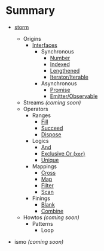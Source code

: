 # Summary

* [storm](storm/README.md)
  - Origins
    + [Interfaces](storm/origin/iface/README.md)
      * Synchronous
        - [Number](storm/origin/iface/sync/number.md)
        - [Indexed](storm/origin/iface/sync/indexed.md)
        - [Lengthened](storm/origin/iface/sync/lengthened.md)
        - [Iterator/Iterable](storm/origin/iface/sync/iter.md)
      * Asynchronous
        - [Promise](storm/origin/iface/async/promise.md)
        - [Emitter/Observable](storm/origin/iface/async/emitter.md)
  - Streams *(coming soon)*
  - Operators
    + Ranges
      * [Fill](storm/op/range/fill.md)
      * [Succeed](storm/op/range/succeed.md)
      * [Dispose](storm/op/range/dispose.md)
    + Logics
      * [And](storm/op/logic/and.md)
      * [Exclusive Or (`xor`)](storm/op/logic/xor.md)
      * [Unique](storm/op/logic/unique.md)
    + Mappings
      * [Cross](storm/op/map/cross.md)
      * [Map](storm/op/map/map.md)
      * [Filter](storm/op/map/filter.md)
      * [Scan](storm/op/map/scan.md)
    + Finings
      * [Blank](storm/op/fin/blank.md)
      * [Combine](storm/op/fin/combine.md)
  - Howtos *(coming soon)*
    + Patterns
      * Loop

* ismo *(coming soon)*
